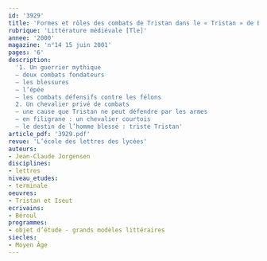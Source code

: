 ```yaml
---
id: '3929'
title: 'Formes et rôles des combats de Tristan dans le « Tristan » de Béroul'
rubrique: 'Littérature médiévale [Tle]'
annee: '2000'
magazine: 'n°14 15 juin 2001'
pages: '6'
description: 
  '1. Un guerrier mythique
  – deux combats fondateurs
  – les blessures
  – l’épée
  – les combats défensifs contre les félons
  2. Un chevalier privé de combats
  – une cause que Tristan ne peut défendre par les armes
  – en filigrane : un chevalier courtois
  – le destin de l’homme blessé : triste Tristan'
article_pdf: '3929.pdf'
revue: 'L’école des lettres des lycées'
auteurs:
- Jean-Claude Jorgensen
disciplines:
- lettres
niveau_etudes:
- terminale
oeuvres:
- Tristan et Iseut
ecrivains:
- Béroul
programmes:
- objet d’étude - grands modèles littéraires
siecles:
- Moyen Âge
---
```

